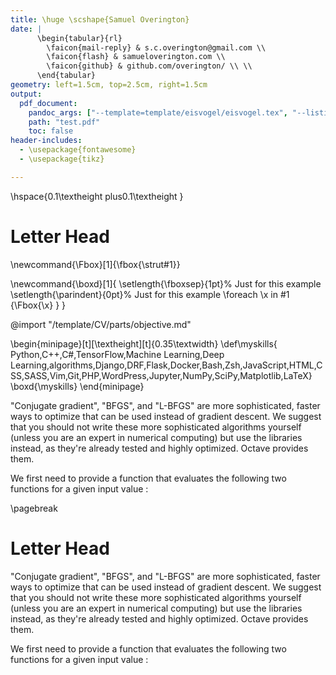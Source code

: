 ```yaml
---
title: \huge \scshape{Samuel Overington}
date: |
      \begin{tabular}{rl}
        \faicon{mail-reply} & s.c.overington@gmail.com \\
        \faicon{flash} & samueloverington.com \\
        \faicon{github} & github.com/overington/ \\ \\
      \end{tabular}
geometry: left=1.5cm, top=2.5cm, right=1.5cm
output:
  pdf_document:
    pandoc_args: ["--template=template/eisvogel/eisvogel.tex", "--listings"]
    path: "test.pdf"
    toc: false
header-includes:
  - \usepackage{fontawesome}
  - \usepackage{tikz}

---
```


\hspace{0.1\textheight plus0.1\textheight }

# Letter Head


\newcommand{\Fbox}[1]{\fbox{\strut#1}}

\newcommand{\boxd}[1]{
  \setlength{\fboxsep}{1pt}% Just for this example
  \setlength{\parindent}{0pt}% Just for this example
  \foreach \x in #1 {\Fbox{\x} }
}

@import "/template/CV/parts/objective.md"


\begin{minipage}[t][\textheight][t]{0.35\textwidth}
\def\myskills{ Python,C++,C\#,TensorFlow,Machine Learning,Deep Learning,algorithms,Django,DRF,Flask,Docker,Bash,Zsh,JavaScript,HTML,CSS,SASS,Vim,Git,PHP,WordPress,Jupyter,NumPy,SciPy,Matplotlib,LaTeX}
\boxd{\myskills}
\end{minipage}


"Conjugate gradient", "BFGS", and "L-BFGS" are more sophisticated, faster ways to optimize that can be used instead of gradient descent. We suggest that you should not write these more sophisticated algorithms yourself (unless you are an expert in numerical computing) but use the libraries instead, as they're already tested and highly optimized. Octave provides them.

We first need to provide a function that evaluates the following two functions for a given input value :


\pagebreak

# Letter Head

"Conjugate gradient", "BFGS", and "L-BFGS" are more sophisticated, faster ways to optimize that can be used instead of gradient descent. We suggest that you should not write these more sophisticated algorithms yourself (unless you are an expert in numerical computing) but use the libraries instead, as they're already tested and highly optimized. Octave provides them.

We first need to provide a function that evaluates the following two functions for a given input value :
